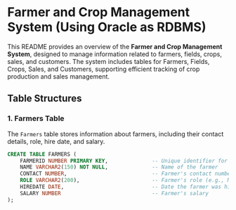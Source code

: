 # Farmer and Crop Management System (Using Oracle as RDBMS)

This README provides an overview of the **Farmer and Crop Management System**, designed to manage information related to farmers, fields, crops, sales, and customers. The system includes tables for Farmers, Fields, Crops, Sales, and Customers, supporting efficient tracking of crop production and sales management.

## Table Structures

### 1. Farmers Table
The `Farmers` table stores information about farmers, including their contact details, role, hire date, and salary.

```sql
CREATE TABLE FARMERS (
    FARMERID NUMBER PRIMARY KEY,              -- Unique identifier for each farmer
    NAME VARCHAR2(150) NOT NULL,              -- Name of the farmer
    CONTACT NUMBER,                           -- Farmer's contact number
    ROLE VARCHAR2(200),                       -- Farmer's role (e.g., Manager, Trader)
    HIREDATE DATE,                            -- Date the farmer was hired
    SALARY NUMBER                             -- Farmer's salary
);
